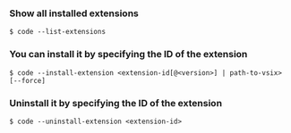 ### Show all installed extensions

```
$ code --list-extensions
```

### You can install it by specifying the ID of the extension

```
$ code --install-extension <extension-id[@<version>] | path-to-vsix> [--force]
```

### Uninstall it by specifying the ID of the extension

```
$ code --uninstall-extension <extension-id>
```
